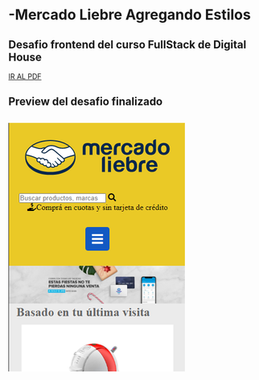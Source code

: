 # -Mercado Liebre Agregando Estilos

## Desafio frontend del curso FullStack de Digital House

<a href="https://github.com/XmauricioX/MERCADO_LIEBRE_2/blob/main/DESAFIO/M04C03%20-%20Ejercitaci%C3%B3n%20PAD.pdf">IR AL PDF</a>

<h2>Preview del desafio finalizado<h2>

<img src="https://github.com/XmauricioX/MERCADO_LIEBRE_3/blob/main/public/images/preview.PNG">